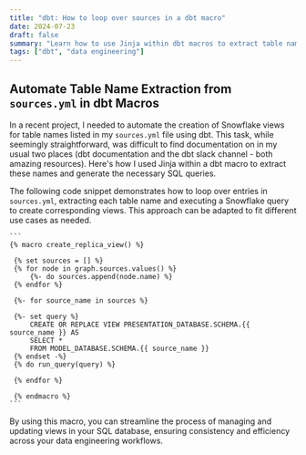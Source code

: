 ```yaml
---
title: "dbt: How to loop over sources in a dbt macro"
date: 2024-07-23
draft: false
summary: "Learn how to use Jinja within dbt macros to extract table names from your sources.yml file and automate SQL query generation."
tags: ["dbt", "data engineering"]
---
```


## Automate Table Name Extraction from `sources.yml` in dbt Macros

In a recent project, I needed to automate the creation of Snowflake views for table names listed in my `sources.yml` file using dbt. This task, while seemingly straightforward, 
was difficult to find documentation on in my usual two places (dbt documentation and the dbt slack channel - both amazing resources). Here's how I used Jinja within a dbt macro to extract these names and generate the necessary SQL queries.

The following code snippet demonstrates how to loop over entries in `sources.yml`, extracting each table name and executing a Snowflake query to create corresponding views. This approach can be adapted to fit different use cases as needed.



    ```
    {% macro create_replica_view() %}
 
     {% set sources = [] %}
     {% for node in graph.sources.values() %}
         {%- do sources.append(node.name) %}
     {% endfor %}
     
     {%- for source_name in sources %}
 
     {%- set query %}
         CREATE OR REPLACE VIEW PRESENTATION_DATABASE.SCHEMA.{{ source_name }} AS
         SELECT *
         FROM MODEL_DATABASE.SCHEMA.{{ source_name }}
     {% endset -%}
     {% do run_query(query) %}
 
     {% endfor %}
     
     {% endmacro %}
    ```
 
By using this macro, you can streamline the process of managing and updating views in your SQL database, ensuring consistency and efficiency across your data engineering workflows.
